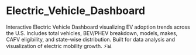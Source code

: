 # Electric_Vehicle_Dashboard
Interactive Electric Vehicle Dashboard visualizing EV adoption trends across the U.S. Includes total vehicles, BEV/PHEV breakdown, models, makes, CAFV eligibility, and state-wise distribution. Built for data analysis and visualization of electric mobility growth. ⚡📊

